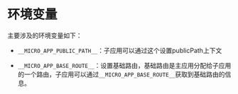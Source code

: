 # 环境变量

主要涉及的环境变量如下：

* `__MICRO_APP_PUBLIC_PATH__`：子应用可以通过这个设置publicPath上下文

* `__MICRO_APP_BASE_ROUTE__`：设置基础路由，基础路由是主应用分配给子应用的一个路由，子应用可以通过`__MICRO_APP_BASE_ROUTE__`获取到基础路由的信息。